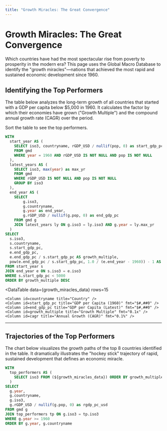 ```yaml
---
title: "Growth Miracles: The Great Convergence"
---
```


# Growth Miracles: The Great Convergence

Which countries have had the most spectacular rise from poverty to prosperity in the modern era? This page uses the Global Macro Database to identify the "growth miracles"—nations that achieved the most rapid and sustained economic development since 1960.

## Identifying the Top Performers

The table below analyzes the long-term growth of all countries that started with a GDP per capita below $5,000 in 1960. It calculates the factor by which their economies have grown ("Growth Multiple") and the compound annual growth rate (CAGR) over the period.

Sort the table to see the top performers.

```sql growth_miracles_data
WITH
  start_year AS (
    SELECT iso3, countryname, rGDP_USD / nullif(pop, 0) as start_gdp_pc
    FROM gmd
    WHERE year = 1960 AND rGDP_USD IS NOT NULL AND pop IS NOT NULL
  ),
  latest_years AS (
    SELECT iso3, max(year) as max_yr
    FROM gmd
    WHERE rGDP_USD IS NOT NULL AND pop IS NOT NULL
    GROUP BY iso3
  ),
  end_year AS (
    SELECT
        g.iso3,
        g.countryname,
        g.year as end_year,
        g.rGDP_USD / nullif(g.pop, 0) as end_gdp_pc
    FROM gmd g
    JOIN latest_years ly ON g.iso3 = ly.iso3 AND g.year = ly.max_yr
  )
SELECT
  s.iso3,
  s.countryname,
  s.start_gdp_pc,
  e.end_gdp_pc,
  e.end_gdp_pc / s.start_gdp_pc AS growth_multiple,
  pow(e.end_gdp_pc / s.start_gdp_pc, 1.0 / (e.end_year - 1960)) - 1 AS cagr
FROM start_year s
JOIN end_year e ON s.iso3 = e.iso3
WHERE s.start_gdp_pc < 5000
ORDER BY growth_multiple DESC
```

<DataTable
    data={growth_miracles_data}
    rows=15
>
    <Column id=countryname title="Country" />
    <Column id=start_gdp_pc title="GDP per Capita (1960)" fmt="$#,##0" />
    <Column id=end_gdp_pc title="GDP per Capita (Latest)" fmt="$#,##0" />
    <Column id=growth_multiple title="Growth Multiple" fmt="0.1x" />
    <Column id=cagr title="Annual Growth (CAGR)" fmt="0.1%" />
</DataTable>

---

## Trajectories of the Top Performers

The chart below visualizes the growth paths of the top 8 countries identified in the table. It dramatically illustrates the "hockey stick" trajectory of rapid, sustained development that defines an economic miracle.

```sql top_performers_paths
WITH
  top_performers AS (
    SELECT iso3 FROM (${growth_miracles_data}) ORDER BY growth_multiple DESC LIMIT 8
  )
SELECT
  g.year,
  g.countryname,
  g.iso3,
  g.rGDP_USD / nullif(g.pop, 0) as rgdp_pc_usd
FROM gmd g
JOIN top_performers tp ON g.iso3 = tp.iso3
WHERE g.year >= 1960
ORDER BY g.year, g.countryname
```

<LineChart
    data={top_performers_paths}
    x=year
    y=rgdp_pc_usd
    series=countryname
    title="The Growth Miracles: GDP per Capita Trajectories of the Top 8 Performers"
    yFmt="$#,##0"
/>
